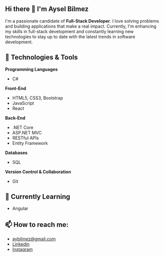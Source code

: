 ## Hi there 👋 I'm Aysel Bilmez

I'm a passionate candidate of **Full-Stack Developer**.  I love solving problems and building applications that make a real impact. Currently, I'm enhancing my skills in full-stack development and constantly learning new technologies to stay up to date with the latest trends in software development. </br>

## 🔧 Technologies & Tools

**Programming Languages**  
- C#

**Front-End**  
- HTML5, CSS3, Bootstrap  
- JavaScript
- React

**Back-End**  
- .NET Core  
- ASP.NET MVC  
- RESTful APIs  
- Entity Framework

**Databases**  
- SQL  

**Version Control & Collaboration**  
- Git

## 🌱 Currently Learning

- Angular

## 📫 How to reach me:

- aybilmez@gmail.com
- <a href="https://www.linkedin.com/in/ayselbilmez" target="_blank">Linkedin</a>
- <a href="https://www.instagram.com/aybilmez" target="_blank">Instagram</a>
